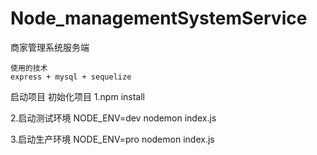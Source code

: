 # Node_managementSystemService
商家管理系统服务端

```
使用的技术
express + mysql + sequelize

```
启动项目
初始化项目
1.npm install

2.启动测试环境
NODE_ENV=dev nodemon index.js

3.启动生产环境
NODE_ENV=pro nodemon index.js
